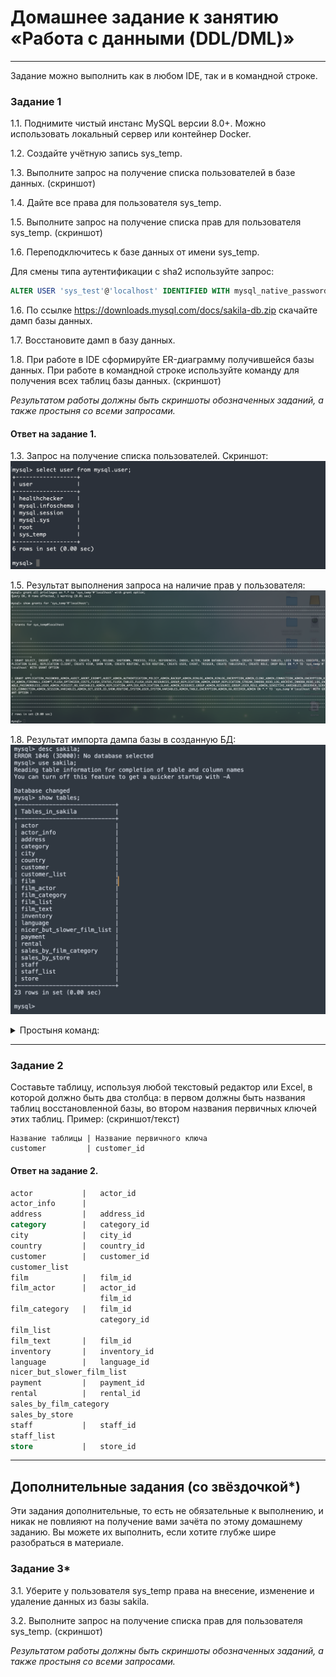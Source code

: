 # Домашнее задание к занятию «Работа с данными (DDL/DML)»

---

Задание можно выполнить как в любом IDE, так и в командной строке.

### Задание 1
1.1. Поднимите чистый инстанс MySQL версии 8.0+. Можно использовать локальный сервер или контейнер Docker.

1.2. Создайте учётную запись sys_temp. 

1.3. Выполните запрос на получение списка пользователей в базе данных. (скриншот)

1.4. Дайте все права для пользователя sys_temp. 

1.5. Выполните запрос на получение списка прав для пользователя sys_temp. (скриншот)

1.6. Переподключитесь к базе данных от имени sys_temp.

Для смены типа аутентификации с sha2 используйте запрос: 
```sql
ALTER USER 'sys_test'@'localhost' IDENTIFIED WITH mysql_native_password BY 'password';
```
1.6. По ссылке https://downloads.mysql.com/docs/sakila-db.zip скачайте дамп базы данных.

1.7. Восстановите дамп в базу данных.

1.8. При работе в IDE сформируйте ER-диаграмму получившейся базы данных. При работе в командной строке используйте команду для получения всех таблиц базы данных. (скриншот)

*Результатом работы должны быть скриншоты обозначенных заданий, а также простыня со всеми запросами.*

#### Ответ на задание 1.

1.3. Запрос на получение списка пользователей. Скриншот:
![users](img/zadanie1/01_01.png)

1.5. Результат выполнения запроса на наличие прав у пользователя:
![rights](img/zadanie1/01_02.png)

1.8. Результат импорта дампа базы в созданную БД:
![db_import](img/zadanie1/01_03.png)

<details>

<summary>Простыня команд:</summary>

```SQL
bash-4.4# mysql -u sys_temp -p
Enter password: 
Welcome to the MySQL monitor.  Commands end with ; or \g.
Your MySQL connection id is 176
Server version: 8.0.32 MySQL Community Server - GPL

Copyright (c) 2000, 2023, Oracle and/or its affiliates.

Oracle is a registered trademark of Oracle Corporation and/or its
affiliates. Other names may be trademarks of their respective
owners.

Type 'help;' or '\h' for help. Type '\c' to clear the current input statement.

mysql> show databases;
+--------------------+
| Database           |
+--------------------+
| information_schema |
| mysql              |
| performance_schema |
| sys                |
+--------------------+
4 rows in set (0.00 sec)

mysql> create database sakila;
Query OK, 1 row affected (0.01 sec)

mysql> ^DBye
bash-4.4# pwd
/
bash-4.4# exit

root@debian-andaks:/.andaks/docker/sakila-db# docker cp sakila.mwb mysql-server:/
                                             Successfully copied 42kB to mysql-server:/
root@debian-andaks:/.andaks/docker/sakila-db# docker cp sakila mysql-server:/
sakila-data.sql    sakila.mwb         sakila-schema.sql  
root@debian-andaks:/.andaks/docker/sakila-db# docker cp sakila-data.sql mysql-server:/
                                             Successfully copied 3.35MB to mysql-server:/
root@debian-andaks:/.andaks/docker/sakila-db# docker cp sakila-schema.sql mysql-server:/
                                             Successfully copied 26.1kB to mysql-server:/
root@debian-andaks:/.andaks/docker/sakila-db# docker exec -it mysql-server bash
bash-4.4# ll
bash: ll: command not found
bash-4.4# ls
bin   dev			  entrypoint.sh  healthcheck.sh  lib	media  opt   root  sakila-data.sql    sakila.mwb  srv  tmp  var
boot  docker-entrypoint-initdb.d  etc		 home		 lib64	mnt    proc  run   sakila-schema.sql  sbin	  sys  usr
bash-4.4# 
bash-4.4# 
bash-4.4# mysql -u sys_temp -p <sakila-schema.sql 
Enter password: 
ERROR 1045 (28000): Access denied for user 'sys_temp'@'localhost' (using password: YES)
bash-4.4# 
bash-4.4# 
bash-4.4# mysql -u sys_temp -p sakila <sakila-schema.sql 
Enter password: 
bash-4.4# mysql -u sys_temp -p sakila <sakila-data.sql   
Enter password: 
bash-4.4# 
bash-4.4# 
bash-4.4# mysql -u sys_temp -p
Enter password: 
Welcome to the MySQL monitor.  Commands end with ; or \g.
Your MySQL connection id is 201
Server version: 8.0.32 MySQL Community Server - GPL

Copyright (c) 2000, 2023, Oracle and/or its affiliates.

Oracle is a registered trademark of Oracle Corporation and/or its
affiliates. Other names may be trademarks of their respective
owners.

Type 'help;' or '\h' for help. Type '\c' to clear the current input statement.

mysql> show databases;
+--------------------+
| Database           |
+--------------------+
| information_schema |
| mysql              |
| performance_schema |
| sakila             |
| sys                |
+--------------------+
5 rows in set (0.00 sec)

mysql> desc sakila;
ERROR 1046 (3D000): No database selected
mysql> use sakila;
Reading table information for completion of table and column names
You can turn off this feature to get a quicker startup with -A

Database changed
mysql> show tables;
+----------------------------+
| Tables_in_sakila           |
+----------------------------+
| actor                      |
| actor_info                 |
| address                    |
| category                   |
| city                       |
| country                    |
| customer                   |
| customer_list              |
| film                       |
| film_actor                 |
| film_category              |
| film_list                  |
| film_text                  |
| inventory                  |
| language                   |
| nicer_but_slower_film_list |
| payment                    |
| rental                     |
| sales_by_film_category     |
| sales_by_store             |
| staff                      |
| staff_list                 |
| store                      |
+----------------------------+
23 rows in set (0.00 sec)


mysql> 
```
</details>

---

### Задание 2
Составьте таблицу, используя любой текстовый редактор или Excel, в которой должно быть два столбца: в первом должны быть названия таблиц восстановленной базы, во втором названия первичных ключей этих таблиц. Пример: (скриншот/текст)
```
Название таблицы | Название первичного ключа
customer         | customer_id
```

#### Ответ на задание 2.

```SQL
actor           |   actor_id
actor_info      |      
address         |   address_id
category        |   category_id
city            |   city_id
country         |   country_id
customer        |   customer_id
customer_list
film            |   film_id
film_actor      |   actor_id
                    film_id
film_category   |   film_id
                    category_id
film_list
film_text       |   film_id
inventory       |   inventory_id
language        |   language_id
nicer_but_slower_film_list
payment         |   payment_id
rental          |   rental_id
sales_by_film_category
sales_by_store
staff           |   staff_id
staff_list
store           |   store_id
```
---

## Дополнительные задания (со звёздочкой*)
Эти задания дополнительные, то есть не обязательные к выполнению, и никак не повлияют на получение вами зачёта по этому домашнему заданию. Вы можете их выполнить, если хотите глубже шире разобраться в материале.

### Задание 3*
3.1. Уберите у пользователя sys_temp права на внесение, изменение и удаление данных из базы sakila.

3.2. Выполните запрос на получение списка прав для пользователя sys_temp. (скриншот)

*Результатом работы должны быть скриншоты обозначенных заданий, а также простыня со всеми запросами.*
